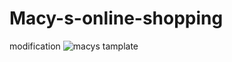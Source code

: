 # Macy-s-online-shopping
modification 
![macys tamplate](https://user-images.githubusercontent.com/104976452/171838161-f09f708c-c306-4f73-9e0f-6b40f96e87ba.png)

